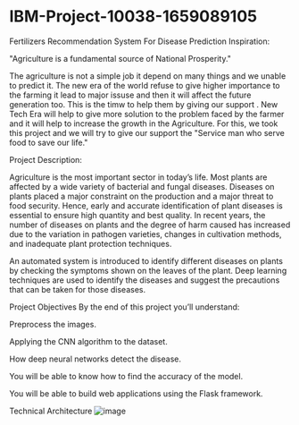 # IBM-Project-10038-1659089105
Fertilizers Recommendation System For Disease Prediction
Inspiration:

"Agriculture is a fundamental source of National Prosperity."

The agriculture is not a simple job it depend on many things and we unable to predict it.
The new era of the world refuse to give higher importance to the farming it lead to major issuse and then it will affect the future generation too.
This is the timw to help them by giving our support .
New Tech Era will help to give more solution to the problem faced by the farmer and it will help to increase the growth in the Agriculture.
For this,
 we took this project and we will try to give our support the "Service man who serve food to save our life."


Project Description:

Agriculture is the most important sector in today’s life. Most plants are affected by a wide variety of bacterial and fungal diseases. Diseases on plants placed a major constraint on the production and a major threat to food security. Hence, early and accurate identification of plant diseases is essential to ensure high quantity and best quality. In recent years, the number of diseases on plants and the degree of harm caused has increased due to the variation in pathogen varieties, changes in cultivation methods, and inadequate plant protection techniques. 

An automated system is introduced to identify different diseases on plants by checking the symptoms shown on the leaves of the plant. Deep learning techniques are used to identify the diseases and suggest the precautions that can be taken for those diseases. 

Project Objectives
By the end of this project you’ll understand:

Preprocess the images.

Applying the CNN algorithm to the dataset.

How deep neural networks detect the disease.

You will be able to know how to find the accuracy of the model.

You will be able to build web applications using the Flask framework.

Technical Architecture 
![image](https://user-images.githubusercontent.com/82313982/192150017-397f944d-184e-4751-9e92-611759f37676.png)
